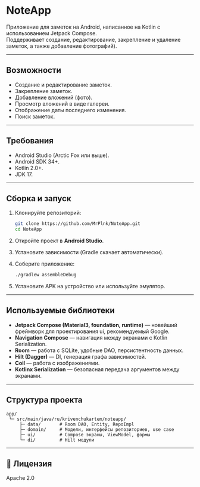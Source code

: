 # NoteApp

Приложение для заметок на Android, написанное на Kotlin с использованием Jetpack Compose.  
Поддерживает создание, редактирование, закрепление и удаление заметок, а также добавление фотографий).  

---

##  Возможности
- Создание и редактирование заметок.  
- Закрепление заметок.  
- Добавление вложений (фото).  
- Просмотр вложений в виде галереи.  
- Отображение даты последнего изменения.  
- Поиск заметок.  

---

##   Требования
- Android Studio (Arctic Fox или выше).  
- Android SDK 34+.  
- Kotlin 2.0+.  
- JDK 17.  

---

##  Сборка и запуск
1. Клонируйте репозиторий:

    ```bash
    git clone https://github.com/MrPlnk/NoteApp.git
    cd NoteApp
    ```

2. Откройте проект в **Android Studio**.  
3. Установите зависимости (Gradle скачает автоматически).  
4. Соберите приложение:

    ```bash
    ./gradlew assembleDebug
    ```

5. Установите APK на устройство или используйте эмулятор.  

---

##  Используемые библиотеки

- **Jetpack Compose (Material3, foundation, runtime)** — новейший фреймворк для проектирования ui, рекомендуемый Google. 
- **Navigation Compose** — навигация между экранами с Kotlin Serialization.  
- **Room** — работа с SQLite, удобные DAO, персистентность данных.
- **Hilt (Dagger)** — DI, генерация графа зависимостей.  
- **Coil** — работа с изображениями.
- **Kotlinx Serialization** — безопасная передача аргументов между экранами.  

---

##  Структура проекта
```
app/
 └─ src/main/java/ru/krivenchukartem/noteapp/
     ├─ data/       # Room DAO, Entity, RepoImpl
     ├─ domain/     # Модели, интерфейсы репозиториев, use case
     ├─ ui/         # Compose экраны, ViewModel, формы
     └─ di/         # Hilt модули
```

---

## 📜 Лицензия
Apache 2.0  
